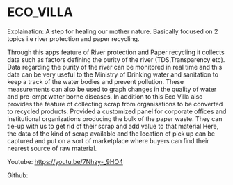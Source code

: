 # ECO_VILLA

Explaination: A step for healing our mother nature.
Basically focused on 2 topics i.e river protection and paper recycling.

Through this apps feature of River protection and Paper recycling it collects data such as factors defining the purity of the river (TDS,Transparency etc). Data regarding the purity of the river can be monitored in real time and this data can be very useful to the Ministry of Drinking water and sanitation to keep a track of the water bodies and prevent pollution. These measurements can also be used to graph changes in the quality of water and pre-empt water borne diseases. In addition to this Eco Villa also provides the feature of collecting scrap from organisations to be converted to recycled products.
Provided a customized panel for corporate offices and institutional organizations producing the bulk of the paper waste. They can tie-up with us to get rid of their scrap and add value to that material.Here, the data of the kind of scrap available and the location of pick up can be captured and put on a sort of marketplace where buyers can find their nearest source of raw material.

Youtube: https://youtu.be/7Nhzy-_9HO4

Github: 
